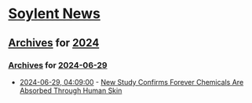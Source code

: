 # [Soylent News](../../../README.md)

## [Archives](../../index.md) for [2024](../index.md)

### [Archives](../../index.md) for [2024-06-29](index.md)

* [2024-06-29, 04:09:00](https://soylentnews.org/article.pl?sid=24/06/28/0331234&from=rss) - [New Study Confirms Forever Chemicals Are Absorbed Through Human Skin](https://soylentnews.org/article.pl?sid=24/06/28/0331234&from=rss)
